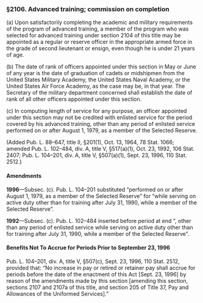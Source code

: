 ### §2106. Advanced training; commission on completion ###

(a) Upon satisfactorily completing the academic and military requirements of the program of advanced training, a member of the program who was selected for advanced training under section 2104 of this title may be appointed as a regular or reserve officer in the appropriate armed force in the grade of second lieutenant or ensign, even though he is under 21 years of age.

(b) The date of rank of officers appointed under this section in May or June of any year is the date of graduation of cadets or midshipmen from the United States Military Academy, the United States Naval Academy, or the United States Air Force Academy, as the case may be, in that year. The Secretary of the military department concerned shall establish the date of rank of all other officers appointed under this section.

(c) In computing length of service for any purpose, an officer appointed under this section may not be credited with enlisted service for the period covered by his advanced training, other than any period of enlisted service performed on or after August 1, 1979, as a member of the Selected Reserve.

(Added Pub. L. 88–647, title II, §201(1), Oct. 13, 1964, 78 Stat. 1066; amended Pub. L. 102–484, div. A, title V, §517(a)(1), Oct. 23, 1992, 106 Stat. 2407; Pub. L. 104–201, div. A, title V, §507(a)(1), Sept. 23, 1996, 110 Stat. 2512.)

#### Amendments ####

**1996**—Subsec. (c). Pub. L. 104–201 substituted “performed on or after August 1, 1979, as a member of the Selected Reserve” for “while serving on active duty other than for training after July 31, 1990, while a member of the Selected Reserve”.

**1992**—Subsec. (c). Pub. L. 102–484 inserted before period at end “, other than any period of enlisted service while serving on active duty other than for training after July 31, 1990, while a member of the Selected Reserve”.

#### Benefits Not To Accrue for Periods Prior to September 23, 1996 ####

Pub. L. 104–201, div. A, title V, §507(c), Sept. 23, 1996, 110 Stat. 2512, provided that: “No increase in pay or retired or retainer pay shall accrue for periods before the date of the enactment of this Act [Sept. 23, 1996] by reason of the amendments made by this section [amending this section, sections 2107 and 2107a of this title, and section 205 of Title 37, Pay and Allowances of the Uniformed Services].”